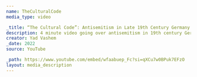 ```yaml
---
name: TheCulturalCode
media_type: video

_title: “The Cultural Code”: Antisemitism in Late 19th Century Germany
description: 4 minute video going over antisemitism in 19th century Germany
creator: Yad Vashem
_date: 2022
source: YouTube

_path: https://www.youtube.com/embed/wfaabuep_Fc?si=qXCu7w0BPuk7EFzO
layout: media_description
---
```

